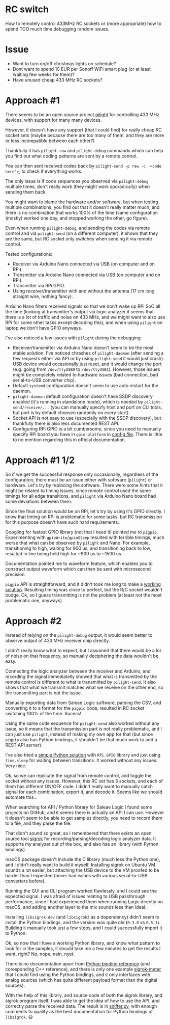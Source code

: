# RC switch
How to remotely control 433MHz RC sockets or (more appropriate) how to spend TOO much time debugging random issues.

# Issue
* Want to turn on/off christmas lights on schedule?
* Dont want to spend 10 EUR per Sonoff WiFi smart plug (or at least waiting few weeks for them)?
* Have unused cheap 433 MHz RC sockets?

# Approach #1
There seems to be an open source project [pilight](https://www.pilight.org/) for controlling 433 MHz devices, with support for many many devices.

However, it doesn't have any support (that I could find) for really cheap RC socket sets (maybe because there are too many of them, and they are more or less incompatible between each other?)

Thankfully it has `pilight-raw` and `pilight-debug` commands which can help you find out what coding patterns are sent by a remote control.

You can then sent received codes back by `pilight-send -p raw -c '<code here'>`, to check if everything works.

The only issue is if code sequences you observed via `pilight-debug` multiple times, don't really work (they might work sporadically) when sending them back.

You might want to blame the hardware and/or software, but when testing multiple combinations, you find out that it doesn't really matter much, and there is no combination that works 100% of the time (same configuration (mostly) worked one day, and stopped working the other, go figure).

Even when running `pilight-debug`, and sending the codes via remote control and via `pilight-send` (on a different computer), it shows that they are the same, but RC socket only switches when sending it via remote control.

Tested configurations:
* Receiver via Arduino Nano connected via USB (on computer and on RPi).
* Transmitter via Arduino Nano connected via USB (on computer and on RPi).
* Transmitter via RPi GPIO.
* Using receiver/transmitter with and without the antenna (17 cm long straight wire, nothing fancy).

Arduino Nano filters received signals so that we don't wake up RPi SoC all the time (looking at transmitter's output via logic analyzer it seems that there is a lot of traffic and noise on 433 MHz, and we might want to also use RPi for some other tasks except decoding this), and when using `pilight` on laptop we don't have GPIO anyways.

I've also noticed a few issues with `pilight` during the debugging:
* Receiver/transmitter via Arduino Nano doesn't seem to be the most stable solution. I've noticed chrashes of `pilight-daemon` (after sending a few requests either via API or by using `pilight-send` it would just crash). USB device would occasionally just reset, and it would change the port (e.g. going from `/dev/ttyUSB0` to `/dev/ttyUSB1`). However, those issues might be completely related to hardware issues (bad connection, bad serial-to-USB converter chip).
* Default `systemd` configuration doesn't seem to use auto restart for the daemon.
* `pilight-daemon` default configuration doesn't have SSDP discovery enabled (it's running in standalone mode), which is needed by `pilight-send/receive/...` (you can manually specify host and port on CLI tools, but port is by default choosen randomly on every start).
* Socket API is not easy to use (especially with the SSDP discovery), but thankfully there is also less documented REST API.
* Configuring RPi GPIO is a bit cumbersome, since you need to manually specify RPi board you have in `gpio-platform` in [config file](./pilight-config.json). There is little to no mention regarding this in official documentation.

# Approach #1 1/2
So if we get the successful response only occasionally, regardless of the configuration, there must be an issue either with software (`pilight`) or hardware. Let's try by replacing the software. There were some hints that it might be related to timing issues, since remote control used the same timings for all edge transitions, and `pilight` via Arduino Nano board had some deviations between them.

Since the final solution would be on RPi, let's try by using it's GPIO directly. I know that timing on RPi is problematic for some tasks, but RC transmission for this purpose doesn't have such hard requirements.

Googling for fastest GPIO library (not that I need it) pointed me to `pigpio`. Experimenting with `gpioWrite`/`gpioSleep` resulted with terrible timings, much worse that what can be observed by `pilight` and Nano. For example, transitioning to high, waiting for 900 us, and transitioning back to low, resulted in line being held high for ~900 us to ~1500 us.

Documentation pointed me to waveform feature, which enables you to construct output waveform which can then be sent with microsecond precision.

`pigpio` API is straightforward, and it didn't took me long to make a [working solution](./toggle.c). Resulting timing was close to perfect, but the R/C socket wouldn't budge. Ok, so I guess transmitting is not the problem (at least not the most problematic one, anyways).

# Approach #2
Instead of relying on the `pilight-debug` output, it would seem better to observe output of 433 MHz receiver chip directly.

I didn't really know what to expect, but I assumed that there would be a lot of noise on that frequency, so manually deciphering the data wouldn't be easy.

Connecting the logic analyzer between the receiver and Arduino, and recording the signal immediatelly showed that what is transmitted by the remote control is different to what is transmitted by `pilight-send`. It also shows that what we transmit matches what we receive on the other end, so the transmitting part is not the issue.

Manually exporting data from Saleae Logic software, parsing the CSV, and converting it to a format for the `pigpio` code, resulted in RC socket switching 100% of the time. Sucess!

Using the same code sequence for `pilight-send` also worked without any issue, so it means that the transmission part is not really problematic, and I can just use `pilight`, instead of making my own app for that (but since `pigpio` also has Python bindings, it shouldn't be that much work to add a REST API server).

I've also tried a [simple Python solution](./toggle.py) with `RPi.GPIO` library and just using `time.sleep` for waiting between transitions. It worked without any issues. Very nice.

Ok, so we can replicate the signal from remote control, and toggle the socket without any issues. However, this RC set has 3 sockets, and each of them has different ON/OFF code. I didn't really want to manually catch signal for each combination, export it, and decode it. Seems like we should automate this...

When searching for API / Python library for Saleae Logic I found some projects on GitHub, and it seems there is actually an API I can use. However it doesn't seem to be able to get samples directly, you need to record them to a file, and they parse the file.

That didn't sound so great, so I remembered that there exists an open source tool [sigrok](http://sigrok.org/) for recording/parsing/decoding logic analyzer data. It supports my analyzer out of the box, and also has an library (with Python bindings).

macOS package doesn't include the C library (much less the Python one), and I didn't really want to build it myself. Installing sigrok on Ubuntu VM sounds a lot easier, but attaching the USB device to the VM proofed to be harder than I expected (never had issues with various serial-to-USB converters before).

Running the GUI and CLI program worked flawlessly, and I could see the expected signal. I was afraid of issues relating to USB passthrough performance, since I had experienced them when running Logic directly on macOS, and adding another layer to the mix sounds less than ideal.

Installing `libsigrok-dev` (and `libsigrok2` as a dependency) didn't seem to install the Python bindings, and the version was quite old (`0.3.0` vs `0.5.1`). Building it manually took just a few steps, and I could successfully import it to Python.

Ok, so now that I have a working Python library, and know what pattern to look for in the samples, it should take me a few minutes to get the results I want, right? No, nope, nein, nyet.

There is no documentation apart from [Python binding reference](https://sigrok.org/api/libsigrok/unstable/bindings/python/index.html) (and coresponding C++ reference), and there is only one example [sigrok-meter](https://sigrok.org/wiki/Sigrok-meter) that I could find using the Python bindings, and it only interfaces with analog sources (which has quite different payload format than the digital sources).

With the help of this library, and source code of both the sigrok library, and sigrok program itself, I was able to get the idea of how to use the API, and correctly parse the received data. The result is in [sniffer.py](./sniffer.py), with enough comments to qualify as the best documentation for Python bindings of `libsigrok`. 😃
